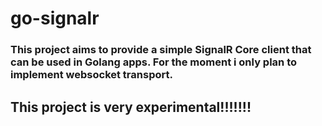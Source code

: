 # go-signalr

### This project aims to provide a simple SignalR Core client that can be used in Golang apps. For the moment i only plan to implement websocket transport.

## This project is very experimental!!!!!!!